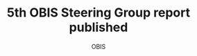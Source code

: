 ---
author: OBIS
excerpt: 'The meeting report of the 5th session of the OBIS Steering Group is online.
  44 decisions and recommendations were adopted including the election of a new co-chair:
  Mr Sky Bristol (USGS/OBIS-USA), who will support co-chair Prof Eduardo Klein (USB-Venezuela/Caribbean
  OBIS).'
feed: true
identifier: SG-OBIS-V report
lang: en
layout: post
link: http://iobis.org/about/sg-obis-5/
linkpost: true
purpose: news
tags:
- steering group
- community
title: 5th OBIS Steering Group report published
---